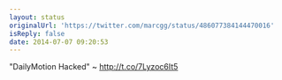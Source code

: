 ```yaml
---
layout: status
originalUrl: 'https://twitter.com/marcgg/status/486077384144470016'
isReply: false
date: 2014-07-07 09:20:53
---
```


"DailyMotion Hacked" ~ http://t.co/7Lyzoc6It5
